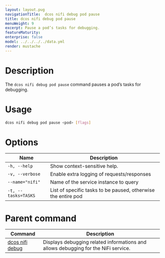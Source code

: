 ```yaml
---
layout: layout.pug
navigationTitle:  dcos nifi debug pod pause
title: dcos nifi debug pod pause
menuWeight: 9
excerpt: Pause a pod’s tasks for debugging.
featureMaturity:
enterprise: false
model: ../../../../data.yml
render: mustache
---
```


# Description
The `dcos nifi debug pod pause` command pauses a pod’s tasks for debugging.


# Usage

```bash
dcos nifi debug pod pause <pod> [flags]
```

# Options

| Name |  Description |
|---------|-------------|
| `-h, --help`   |  Show context-sensitive help. |
| `-v, --verbose`   |  Enable extra logging of requests/responses |
| `--name="nifi"`   |  Name of the service instance to query |
| `-t, --tasks=TASKS`   |  List of specific tasks to be paused, otherwise the entire pod |



# Parent command

| Command | Description |
|---------|-------------|
| [dcos nifi debug](../) | Displays debugging related informations and allows debugging for the NiFi service. |
